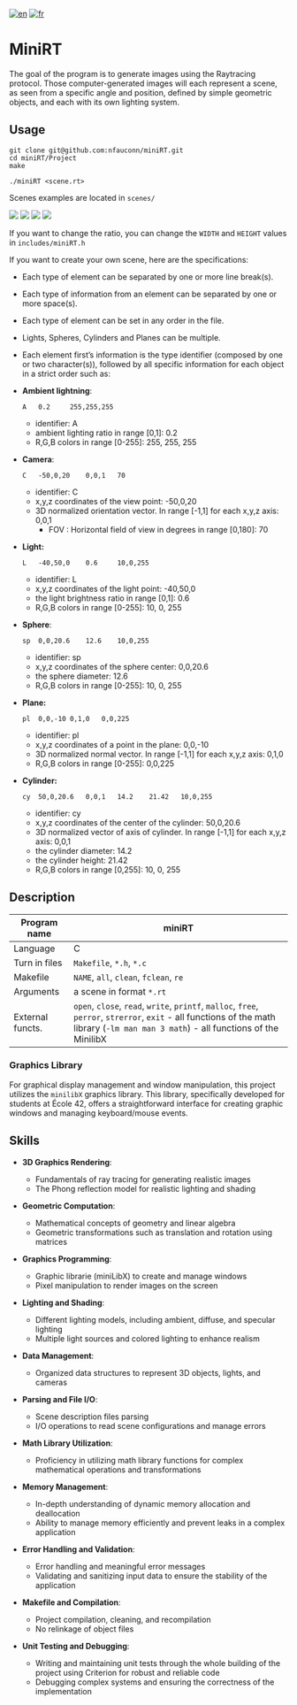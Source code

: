 [![en](https://img.shields.io/badge/lang-en-pink.svg)](https://github.com/nfauconn/miniRT/blob/master/README.md)
[![fr](https://img.shields.io/badge/lang-fr-purple.svg)](https://github.com/nfauconn/miniRT/blob/master/README.fr.md)

# MiniRT

The goal of the program is to generate images using the Raytracing protocol. Those computer-generated images will each represent a scene, as seen from a specific angle and position, defined by simple geometric objects, and each with its own lighting system.

## Usage

```shell
git clone git@github.com:nfauconn/miniRT.git
cd miniRT/Project
make
```

```shell
./miniRT <scene.rt>
```

Scenes examples are located in `scenes/`

<img src="./.pics/multi_colo_lights_from_up.png">
<img src="./.pics/cylindre.png">
<img src="./.pics/multicolorlightsdhadows.png">
<img src="./.pics/2sp1pl.png">

If you want to change the ratio, you can change the `WIDTH` and `HEIGHT` values in `includes/miniRT.h`

If you want to create your own scene, here are the specifications:

- Each type of element can be separated by one or more line break(s).
- Each type of information from an element can be separated by one or more space(s).
- Each type of element can be set in any order in the file.
- Lights, Spheres, Cylinders and Planes can be multiple.

- Each element first’s information is the type identifier (composed by one or two character(s)), followed by all specific information for each object in a strict order such as:
- **Ambient lightning**:
	```
	A	0.2		255,255,255
	```
	- identifier: A
	- ambient lighting ratio in range [0,1]: 0.2
	- R,G,B colors in range [0-255]: 255, 255, 255
- **Camera**:
	```
	C	-50,0,20	0,0,1	70
	```
	- identifier: C
	- x,y,z coordinates of the view point: -50,0,20
	- 3D normalized orientation vector. In range [-1,1] for each x,y,z axis: 0,0,1
       - FOV : Horizontal field of view in degrees in range [0,180]: 70
- **Light:**
	```
	L	-40,50,0	0.6		10,0,255
	```
	- identifier: L
	- x,y,z coordinates of the light point: -40,50,0
	- the light brightness ratio in range [0,1]: 0.6
	- R,G,B colors in range [0-255]: 10, 0, 255
- **Sphere**:
	```
	sp	0,0,20.6	12.6	10,0,255
	```
	- identifier: sp
	- x,y,z coordinates of the sphere center: 0,0,20.6
	- the sphere diameter: 12.6
	- R,G,B colors in range [0-255]: 10, 0, 255
- **Plane:**
	```
	pl	0,0,-10	0,1,0	0,0,225
	```
	- identifier: pl
	- x,y,z coordinates of a point in the plane: 0,0,-10
	- 3D normalized normal vector. In range [-1,1] for each x,y,z axis: 0,1,0
	- R,G,B colors in range [0-255]: 0,0,225
- **Cylinder:**
	```
	cy	50,0,20.6	0,0,1	14.2	21.42	10,0,255
	```
	- identifier: cy
	- x,y,z coordinates of the center of the cylinder: 50,0,20.6
	- 3D normalized vector of axis of cylinder. In range [-1,1] for each x,y,z axis:
	0,0,1
	- the cylinder diameter: 14.2
	- the cylinder height: 21.42
	- R,G,B colors in range [0,255]: 10, 0, 255


## Description

| Program name | miniRT |
|--|--|
Language | C
Turn in files | `Makefile`, `*.h`, `*.c`
Makefile  | `NAME`, `all`, `clean`, `fclean`, `re` 
Arguments | a scene in format `*.rt`
External functs. | `open`, `close`, `read`, `write`, `printf`, `malloc`, `free`, `perror`, `strerror`, `exit` - all functions of the math library (`-lm man man 3 math`) - all functions of the MinilibX

### Graphics Library

For graphical display management and window manipulation, this project utilizes the `minilibX` graphics library. This library, specifically developed for students at École 42, offers a straightforward interface for creating graphic windows and managing keyboard/mouse events.

## Skills

- **3D Graphics Rendering**:
   - Fundamentals of ray tracing for generating realistic images
   - The Phong reflection model for realistic lighting and shading

- **Geometric Computation**:
   - Mathematical concepts of geometry and linear algebra
   - Geometric transformations such as translation and rotation using matrices

- **Graphics Programming**:
   - Graphic librarie (miniLibX) to create and manage windows
   - Pixel manipulation to render images on the screen

- **Lighting and Shading**:
   - Different lighting models, including ambient, diffuse, and specular lighting
   - Multiple light sources and colored lighting to enhance realism

- **Data Management**:
   - Organized data structures to represent 3D objects, lights, and cameras

- **Parsing and File I/O**:
   - Scene description files parsing
   - I/O operations to read scene configurations and manage errors

- **Math Library Utilization**:
    - Proficiency in utilizing math library functions for complex mathematical operations and transformations

- **Memory Management**:
   - In-depth understanding of dynamic memory allocation and deallocation
   - Ability to manage memory efficiently and prevent leaks in a complex application

- **Error Handling and Validation**:
   - Error handling and meaningful error messages
   - Validating and sanitizing input data to ensure the stability of the application

- **Makefile and Compilation**:
   - Project compilation, cleaning, and recompilation
   - No relinkage of object files

- **Unit Testing and Debugging**:
    - Writing and maintaining unit tests through the whole building of the project using Criterion for robust and reliable code
    - Debugging complex systems and ensuring the correctness of the implementation